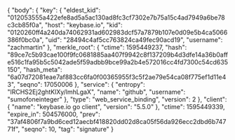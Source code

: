 {
  "body": {
    "key": {
      "eldest_kid": "012053555a422efe8ad5a5ac130ad8fc3cf7302e7b75a15c4ad7949a6be78c3cb85f0a",
      "host": "keybase.io",
      "kid": "0120260ff4a240da74062931ad602983dcf57a7879b107e0d09e5b4ca5066386f0bc0a",
      "uid": "28494c4af5cc763824ca49fec90acd19",
      "username": "zachmartin"
    },
    "merkle_root": {
      "ctime": 1595449237,
      "hash": "89ce7c5b93cae100f9fc0681885aa407f9942c8f137209b4d3dfe14a36b0affe516c1fa95b5c5042ade5f59adbb9bce99a2b4e572016cc4fd7300c54cd635150",
      "hash_meta": "6a07d72081eae7af883cc6fa0f00365955f3c5f2ae79e54ca08f775ef1d11e43",
      "seqno": 17050006
    },
    "service": {
      "entropy": "lRCHS2Ej2ghtKlXy/lmhLgaX",
      "name": "github",
      "username": "sumofoneinteger"
    },
    "type": "web_service_binding",
    "version": 2
  },
  "client": {
    "name": "keybase.io go client",
    "version": "5.5.0"
  },
  "ctime": 1595449339,
  "expire_in": 504576000,
  "prev": "37af4806f7a9bd6ced12aecbf418820dd02d8ca05f56da926ecc2dbd6b74771f",
  "seqno": 10,
  "tag": "signature"
}
